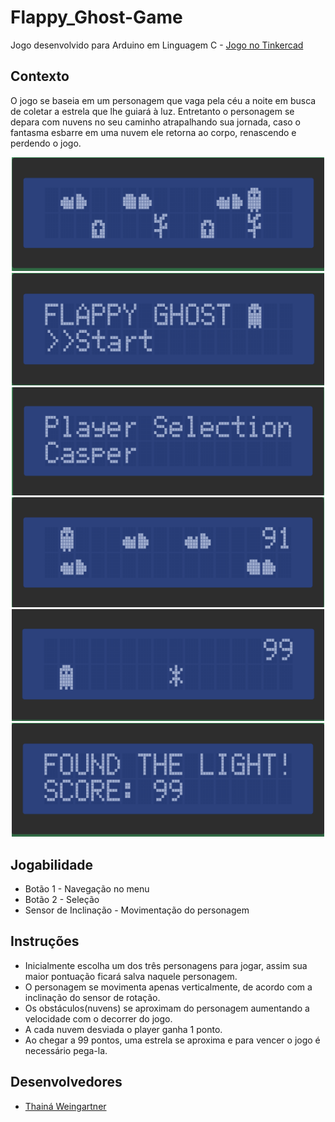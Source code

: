 # Flappy_Ghost-Game
Jogo desenvolvido para Arduino em Linguagem C - [Jogo no Tinkercad][tinkercad]


## Contexto
O jogo se baseia em um personagem que vaga pela céu a noite em busca de coletar a estrela que lhe guiará à luz. Entretanto o personagem se depara com nuvens no seu caminho atrapalhando sua jornada, caso o fantasma esbarre em uma nuvem ele retorna ao 
corpo, renascendo e perdendo o jogo.

<p align="center">
<img src="Prints/tela1.png" width="500">
<img src="Prints/tela2.png" width="500">
<img src="Prints/tela3.png" width="500">
<img src="Prints/tela4.png" width="500">
<img src="Prints/tela5.png" width="500">
<img src="Prints/tela6.png" width="500">
</p>

## Jogabilidade
* Botão 1 - Navegação no menu
* Botão 2 - Seleção
* Sensor de Inclinação - Movimentação do personagem


## Instruções
* Inicialmente escolha um dos três personagens para jogar, assim sua maior pontuação ficará salva naquele personagem.
* O personagem se movimenta apenas verticalmente, de acordo com a inclinação do sensor de rotação. 
* Os obstáculos(nuvens) se aproximam do personagem aumentando a velocidade com o decorrer do jogo.
* A cada nuvem desviada o player ganha 1 ponto.
* Ao chegar a 99 pontos, uma estrela se aproxima e para vencer o jogo é necessário pega-la.


## Desenvolvedores
* [Thainá Weingartner][thaina]

[tinkercad]:https://www.tinkercad.com/things/hMk3Oi6fhR6
[thaina]:https://github.com/thainaweingartner

